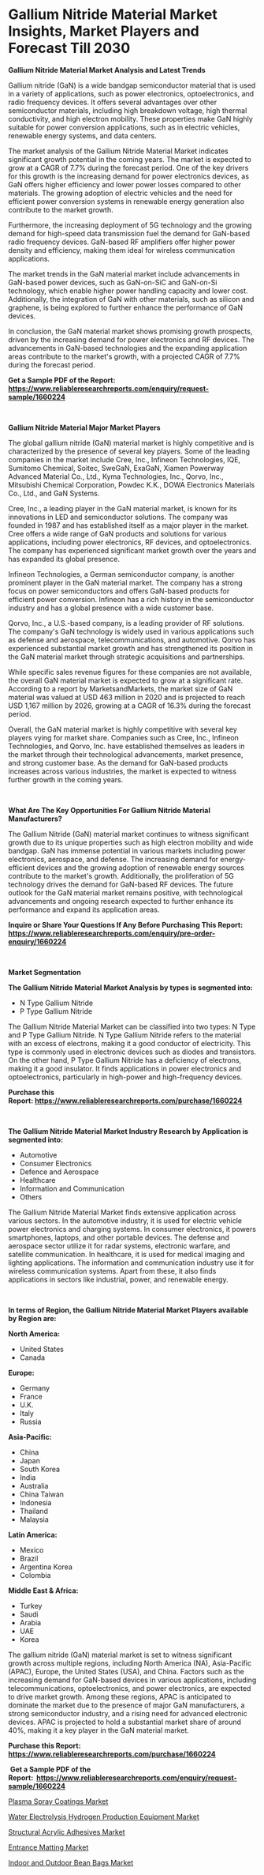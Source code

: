 <p><h1>Gallium Nitride Material Market Insights, Market Players and Forecast Till 2030</h1></p><p><strong>Gallium Nitride Material Market Analysis and Latest Trends</strong></p>
<p><p>Gallium nitride (GaN) is a wide bandgap semiconductor material that is used in a variety of applications, such as power electronics, optoelectronics, and radio frequency devices. It offers several advantages over other semiconductor materials, including high breakdown voltage, high thermal conductivity, and high electron mobility. These properties make GaN highly suitable for power conversion applications, such as in electric vehicles, renewable energy systems, and data centers.</p><p>The market analysis of the Gallium Nitride Material Market indicates significant growth potential in the coming years. The market is expected to grow at a CAGR of 7.7% during the forecast period. One of the key drivers for this growth is the increasing demand for power electronics devices, as GaN offers higher efficiency and lower power losses compared to other materials. The growing adoption of electric vehicles and the need for efficient power conversion systems in renewable energy generation also contribute to the market growth.</p><p>Furthermore, the increasing deployment of 5G technology and the growing demand for high-speed data transmission fuel the demand for GaN-based radio frequency devices. GaN-based RF amplifiers offer higher power density and efficiency, making them ideal for wireless communication applications.</p><p>The market trends in the GaN material market include advancements in GaN-based power devices, such as GaN-on-SiC and GaN-on-Si technology, which enable higher power handling capacity and lower cost. Additionally, the integration of GaN with other materials, such as silicon and graphene, is being explored to further enhance the performance of GaN devices.</p><p>In conclusion, the GaN material market shows promising growth prospects, driven by the increasing demand for power electronics and RF devices. The advancements in GaN-based technologies and the expanding application areas contribute to the market's growth, with a projected CAGR of 7.7% during the forecast period.</p></p>
<p><strong>Get a Sample PDF of the Report:&nbsp; <a href="https://www.reliableresearchreports.com/enquiry/request-sample/1660224">https://www.reliableresearchreports.com/enquiry/request-sample/1660224</a></strong></p>
<p>&nbsp;</p>
<p><strong>Gallium Nitride Material Major Market Players</strong></p>
<p><p>The global gallium nitride (GaN) material market is highly competitive and is characterized by the presence of several key players. Some of the leading companies in the market include Cree, Inc., Infineon Technologies, IQE, Sumitomo Chemical, Soitec, SweGaN, ExaGaN, Xiamen Powerway Advanced Material Co., Ltd., Kyma Technologies, Inc., Qorvo, Inc., Mitsubishi Chemical Corporation, Powdec K.K., DOWA Electronics Materials Co., Ltd., and GaN Systems. </p><p>Cree, Inc., a leading player in the GaN material market, is known for its innovations in LED and semiconductor solutions. The company was founded in 1987 and has established itself as a major player in the market. Cree offers a wide range of GaN products and solutions for various applications, including power electronics, RF devices, and optoelectronics. The company has experienced significant market growth over the years and has expanded its global presence.</p><p>Infineon Technologies, a German semiconductor company, is another prominent player in the GaN material market. The company has a strong focus on power semiconductors and offers GaN-based products for efficient power conversion. Infineon has a rich history in the semiconductor industry and has a global presence with a wide customer base.</p><p>Qorvo, Inc., a U.S.-based company, is a leading provider of RF solutions. The company's GaN technology is widely used in various applications such as defense and aerospace, telecommunications, and automotive. Qorvo has experienced substantial market growth and has strengthened its position in the GaN material market through strategic acquisitions and partnerships.</p><p>While specific sales revenue figures for these companies are not available, the overall GaN material market is expected to grow at a significant rate. According to a report by MarketsandMarkets, the market size of GaN material was valued at USD 463 million in 2020 and is projected to reach USD 1,167 million by 2026, growing at a CAGR of 16.3% during the forecast period.</p><p>Overall, the GaN material market is highly competitive with several key players vying for market share. Companies such as Cree, Inc., Infineon Technologies, and Qorvo, Inc. have established themselves as leaders in the market through their technological advancements, market presence, and strong customer base. As the demand for GaN-based products increases across various industries, the market is expected to witness further growth in the coming years.</p></p>
<p>&nbsp;</p>
<p><strong>What Are The Key Opportunities For Gallium Nitride Material Manufacturers?</strong></p>
<p><p>The Gallium Nitride (GaN) material market continues to witness significant growth due to its unique properties such as high electron mobility and wide bandgap. GaN has immense potential in various markets including power electronics, aerospace, and defense. The increasing demand for energy-efficient devices and the growing adoption of renewable energy sources contribute to the market's growth. Additionally, the proliferation of 5G technology drives the demand for GaN-based RF devices. The future outlook for the GaN material market remains positive, with technological advancements and ongoing research expected to further enhance its performance and expand its application areas.</p></p>
<p><strong>Inquire or Share Your Questions If Any Before Purchasing This Report: <a href="https://www.reliableresearchreports.com/enquiry/pre-order-enquiry/1660224">https://www.reliableresearchreports.com/enquiry/pre-order-enquiry/1660224</a></strong></p>
<p>&nbsp;</p>
<p><strong>Market Segmentation</strong></p>
<p><strong>The Gallium Nitride Material Market Analysis by types is segmented into:</strong></p>
<p><ul><li>N Type Gallium Nitride</li><li>P Type Gallium Nitride</li></ul></p>
<p><p>The Gallium Nitride Material Market can be classified into two types: N Type and P Type Gallium Nitride. N Type Gallium Nitride refers to the material with an excess of electrons, making it a good conductor of electricity. This type is commonly used in electronic devices such as diodes and transistors. On the other hand, P Type Gallium Nitride has a deficiency of electrons, making it a good insulator. It finds applications in power electronics and optoelectronics, particularly in high-power and high-frequency devices.</p></p>
<p><strong>Purchase this Report:&nbsp;<a href="https://www.reliableresearchreports.com/purchase/1660224">https://www.reliableresearchreports.com/purchase/1660224</a></strong></p>
<p>&nbsp;</p>
<p><strong>The Gallium Nitride Material Market Industry Research by Application is segmented into:</strong></p>
<p><ul><li>Automotive</li><li>Consumer Electronics</li><li>Defence and Aerospace</li><li>Healthcare</li><li>Information and Communication</li><li>Others</li></ul></p>
<p><p>The Gallium Nitride Material Market finds extensive application across various sectors. In the automotive industry, it is used for electric vehicle power electronics and charging systems. In consumer electronics, it powers smartphones, laptops, and other portable devices. The defense and aerospace sector utilize it for radar systems, electronic warfare, and satellite communication. In healthcare, it is used for medical imaging and lighting applications. The information and communication industry use it for wireless communication systems. Apart from these, it also finds applications in sectors like industrial, power, and renewable energy.</p></p>
<p>&nbsp;</p>
<p><strong>In terms of Region, the Gallium Nitride Material Market Players available by Region are:</strong></p>
<p>
    <p> <strong> North America: </strong>
        <ul>
            <li>United States</li>
            <li>Canada</li>
        </ul>
        </p> 
    <p> <strong> Europe: </strong>
        <ul>
            <li>Germany</li>
            <li>France</li>
            <li>U.K.</li>
            <li>Italy</li>
            <li>Russia</li>
        </ul>
        </p> 
    <p> <strong> Asia-Pacific: </strong>
        <ul>
            <li>China</li>
            <li>Japan</li>
            <li>South Korea</li>
            <li>India</li>
            <li>Australia</li>
            <li>China Taiwan</li>
            <li>Indonesia</li>
            <li>Thailand</li>
            <li>Malaysia</li>
        </ul>
        </p> 
    <p> <strong> Latin America: </strong>
        <ul>
            <li>Mexico</li>
            <li>Brazil</li>
            <li>Argentina Korea</li>
            <li>Colombia</li>
        </ul>
        </p> 
    <p> <strong> Middle East & Africa: </strong>
        <ul>
            <li>Turkey</li>
            <li>Saudi</li>
            <li>Arabia</li>
            <li>UAE</li>
            <li>Korea</li>
        </ul>
    </p>
    </p>
<p><p>The gallium nitride (GaN) material market is set to witness significant growth across multiple regions, including North America (NA), Asia-Pacific (APAC), Europe, the United States (USA), and China. Factors such as the increasing demand for GaN-based devices in various applications, including telecommunications, optoelectronics, and power electronics, are expected to drive market growth. Among these regions, APAC is anticipated to dominate the market due to the presence of major GaN manufacturers, a strong semiconductor industry, and a rising need for advanced electronic devices. APAC is projected to hold a substantial market share of around 40%, making it a key player in the GaN material market.</p></p>
<p><strong>Purchase this Report: <a href="https://www.reliableresearchreports.com/purchase/1660224">https://www.reliableresearchreports.com/purchase/1660224</a></strong></p>
<p>&nbsp;<strong>Get a Sample PDF of the Report:&nbsp;&nbsp;<a href="https://www.reliableresearchreports.com/enquiry/request-sample/1660224">https://www.reliableresearchreports.com/enquiry/request-sample/1660224</a></strong></p>
<p><strong></strong></p>
<p><p><a href="https://medium.com/@joanobrien1990/plasma-spray-coatings-market-share-evolution-and-market-growth-trends-2023-2030-e5400674a06b">Plasma Spray Coatings Market</a></p><p><a href="https://github.com/RichRobinson5/Market-Research-Report-List-2/blob/main/water-electrolysis-hydrogen-production-equipment-market.md">Water Electrolysis Hydrogen Production Equipment Market</a></p><p><a href="https://medium.com/@rosejohnson762014/structural-acrylic-adhesives-market-size-cagr-trends-2024-2030-0955bd62aa41">Structural Acrylic Adhesives Market</a></p><p><a href="https://www.linkedin.com/pulse/entrance-matting-market-share-amp-new-trends-analysis-report-n44le/">Entrance Matting Market</a></p><p><a href="https://www.linkedin.com/pulse/indoor-outdoor-bean-bags-market-research-report-unlocks-analysis-olnwe/">Indoor and Outdoor Bean Bags Market</a></p></p>
